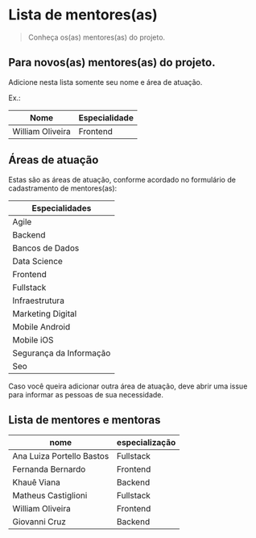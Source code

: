 # Lista de mentores(as)

> Conheça os(as) mentores(as) do projeto.

## Para novos(as) mentores(as) do projeto.

Adicione nesta lista somente seu nome e área de atuação.

Ex.: 

| Nome  | Especialidade |
| ------------- | ------------- |
| William Oliveira  | Frontend  |

## Áreas de atuação

Estas são as áreas de atuação, conforme acordado no formulário de cadastramento de mentores(as):

| Especialidades |
| -------------------- |
| Agile |
| Backend |
| Bancos de Dados |
| Data Science |
| Frontend |
| Fullstack |
| Infraestrutura |
| Marketing Digital |
| Mobile Android |
| Mobile iOS |
| Segurança da Informação |
| Seo |

Caso você queira adicionar outra área de atuação, deve abrir uma issue para informar as pessoas de sua necessidade.

## Lista de mentores e mentoras

| nome | especialização  |
| -------  | --------------------  |
| Ana Luiza Portello Bastos | Fullstack  |
| Fernanda Bernardo  | Frontend  |
| Khauê Viana | Backend |
| Matheus Castiglioni  | Fullstack  |
| William Oliveira  | Frontend  |
| Giovanni Cruz  | Backend  |

